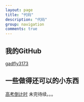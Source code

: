 ```yaml
---
layout: page
title: "代码"
description: "代码"
group: navigation
comments: true
---
```


## 我的GitHub
   [gadfly3173](https://github.com/gadfly3173)

## 一些做得还可以的小东西
   [高考倒计时](https://github.com/gadfly3173/gaokaoClock)
   未完待续。。。